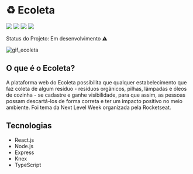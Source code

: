 # ♻ Ecoleta 
<img src="https://img.shields.io/static/v1?label=author&message=sabrinalencar&color=green&style=plastic&logo="/> <img src="https://img.shields.io/static/v1?label=languages&message=2&color=green&style=plastic&logo="/> <img src="https://img.shields.io/static/v1?label=stars&message=0&color=green&style=plastic&logo="/> <img src="https://img.shields.io/static/v1?label=contributors&message=1&color=green&style=plastic&logo="/> 

Status do Projeto: Em desenvolvimento :warning:

![gif_ecoleta](https://user-images.githubusercontent.com/52963407/83955108-e6f08480-a825-11ea-8bbd-d1da241c7409.gif)

## O que é o Ecoleta? 
A plataforma web do Ecoleta possibilita que qualquer estabelecimento que faz coleta de algum resíduo - resíduos orgânicos, pilhas, lâmpadas e óleos de cozinha - se cadastre e ganhe visibilidade, para que assim, as pessoas possam descartá-los de forma correta e ter um impacto positivo no meio ambiente.
Foi tema da Next Level Week organizada pela Rocketseat.

## Tecnologias 
- React.js
- Node.js
- Express
- Knex
- TypeScript
